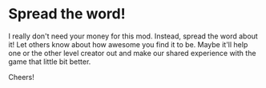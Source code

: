 # Spread the word!

I really <co>don't need your money for this mod</c>. Instead, <cg>spread the word</c> about it! Let others know about how awesome you find it to be. Maybe it'll <cg>help one or the other level creator out</c> and make our shared experience with the game that little bit better.

Cheers!